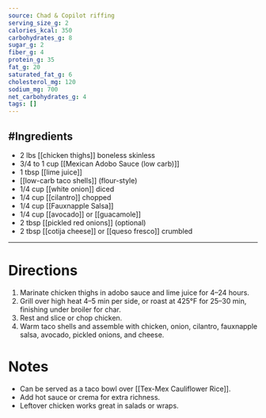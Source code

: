 ```yaml
---
source: Chad & Copilot riffing
serving_size_g: 2
calories_kcal: 350
carbohydrates_g: 8
sugar_g: 2
fiber_g: 4
protein_g: 35
fat_g: 20
saturated_fat_g: 6
cholesterol_mg: 120
sodium_mg: 700
net_carbohydrates_g: 4
tags: []
---
```

#Ingredients
---
- 2 lbs [[chicken thighs]] boneless skinless  
- 3/4 to 1 cup [[Mexican Adobo Sauce (low carb)]]  
- 1 tbsp [[lime juice]]  
- [[low-carb taco shells]] (flour-style)  
- 1/4 cup [[white onion]] diced  
- 1/4 cup [[cilantro]] chopped  
- 1/4 cup [[Fauxnapple Salsa]]  
- 1/4 cup [[avocado]] or [[guacamole]]  
- 2 tbsp [[pickled red onions]] (optional)  
- 2 tbsp [[cotija cheese]] or [[queso fresco]] crumbled  
---

# Directions
1. Marinate chicken thighs in adobo sauce and lime juice for 4–24 hours.  
2. Grill over high heat 4–5 min per side, or roast at 425°F for 25–30 min, finishing under broiler for char.  
3. Rest and slice or chop chicken.  
4. Warm taco shells and assemble with chicken, onion, cilantro, fauxnapple salsa, avocado, pickled onions, and cheese.  

# Notes
- Can be served as a taco bowl over [[Tex-Mex Cauliflower Rice]].  
- Add hot sauce or crema for extra richness.  
- Leftover chicken works great in salads or wraps.